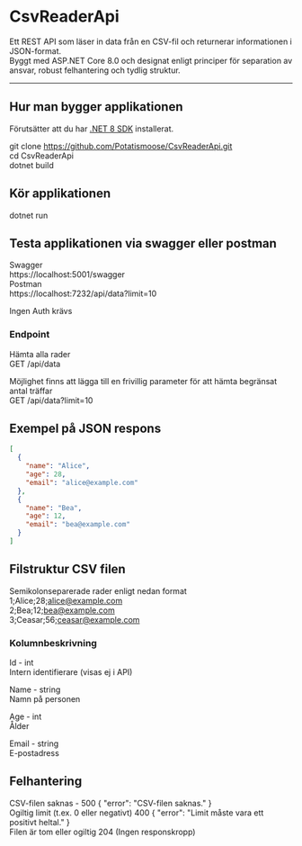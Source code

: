 ﻿# CsvReaderApi

Ett REST API som läser in data från en CSV-fil och returnerar informationen i JSON-format.  
Byggt med ASP.NET Core 8.0 och designat enligt principer för separation av ansvar, robust felhantering och tydlig struktur.

---

## Hur man bygger applikationen

Förutsätter att du har [.NET 8 SDK](https://dotnet.microsoft.com/download) installerat.

git clone https://github.com/Potatismoose/CsvReaderApi.git  
cd CsvReaderApi  
dotnet build  

## Kör applikationen
dotnet run  

## Testa applikationen via swagger eller postman
Swagger  
https://localhost:5001/swagger  
Postman  
https://localhost:7232/api/data?limit=10 


Ingen Auth krävs

### Endpoint
Hämta alla rader  
GET /api/data  


Möjlighet finns att lägga till en frivillig parameter för att hämta begränsat antal träffar  
GET /api/data?limit=10

## Exempel på JSON respons
```json
[
  {
    "name": "Alice",
    "age": 28,
    "email": "alice@example.com"
  },
  {
    "name": "Bea",
    "age": 12,
    "email": "bea@example.com"
  }
]
```
## Filstruktur CSV filen
Semikolonseparerade rader enligt nedan format  
1;Alice;28;alice@example.com  
2;Bea;12;bea@example.com  
3;Ceasar;56;ceasar@example.com  

### Kolumnbeskrivning
Id - int  
Intern identifierare (visas ej i API)


Name - string  
Namn på personen


Age - int  
Ålder


Email - string  
E-postadress

## Felhantering
CSV-filen saknas - 500	{ "error": "CSV-filen saknas." }  
Ogiltig limit (t.ex. 0 eller negativt) 400 { "error": "Limit måste vara ett positivt heltal." }  
Filen är tom eller ogiltig 204 (Ingen responskropp)  

